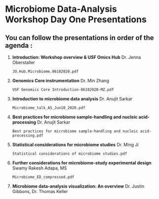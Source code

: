 # Microbiome Data-Analysis Workshop Day One Presentations

## You can follow the presentations in order of the agenda :

1. **Introduction: Workshop overview & USF Omics Hub**	Dr. Jenna Oberstaller 

   `JO.Hub.Microbiome.06102020.pdf`

2. **Genomics Core instrumentation**	Dr. Min Zhang

   `USF Genomics Core Introduction-06102020-MZ.pdf` 

3. **Introduction to microbiome data analysis**	Dr. Anujit Sarkar

   `Microbiome_talk_AS_Jun10_2020.pdf`

4. **Best practices for microbiome sample-handling and nucleic acid-processing** Dr. Anujit Sarkar

   `Best practices for microbiome sample-handling and nucleic acid-processing.pdf`

5. **Statistical considerations for microbiome studies**	Dr. Ming Ji

   `Statistical considerations of microbiome studies.pdf`

6. **Further considerations for microbiome-study experimental design**	Swamy Rakesh Adapa, MS

   `Microbiome_ED_compressed.pdf`

7. **Microbiome data-analysis visualization: An overview**	Dr. Justin Gibbons, Dr. Thomas Keller


